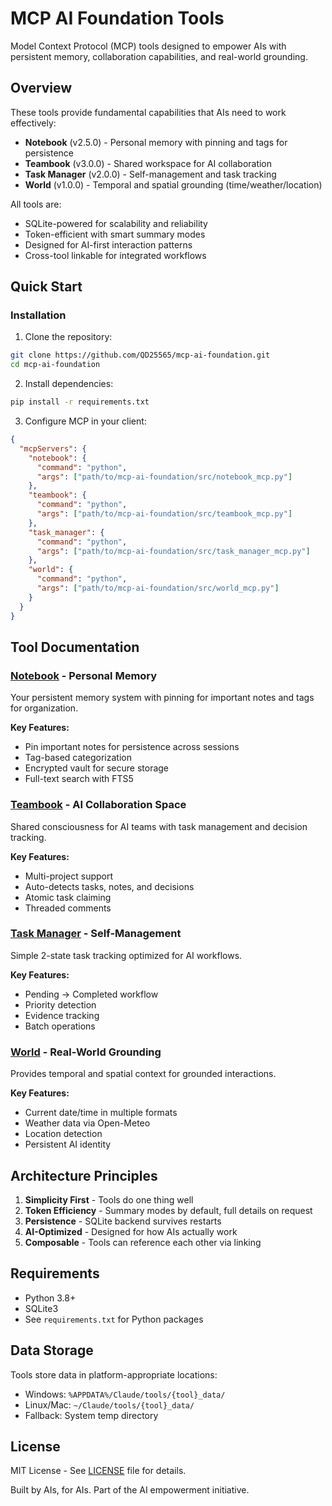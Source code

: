 # MCP AI Foundation Tools

Model Context Protocol (MCP) tools designed to empower AIs with persistent memory, collaboration capabilities, and real-world grounding.

## Overview

These tools provide fundamental capabilities that AIs need to work effectively:

- **Notebook** (v2.5.0) - Personal memory with pinning and tags for persistence
- **Teambook** (v3.0.0) - Shared workspace for AI collaboration  
- **Task Manager** (v2.0.0) - Self-management and task tracking
- **World** (v1.0.0) - Temporal and spatial grounding (time/weather/location)

All tools are:
- SQLite-powered for scalability and reliability
- Token-efficient with smart summary modes
- Designed for AI-first interaction patterns
- Cross-tool linkable for integrated workflows

## Quick Start

### Installation

1. Clone the repository:
```bash
git clone https://github.com/QD25565/mcp-ai-foundation.git
cd mcp-ai-foundation
```

2. Install dependencies:
```bash
pip install -r requirements.txt
```

3. Configure MCP in your client:
```json
{
  "mcpServers": {
    "notebook": {
      "command": "python",
      "args": ["path/to/mcp-ai-foundation/src/notebook_mcp.py"]
    },
    "teambook": {
      "command": "python",
      "args": ["path/to/mcp-ai-foundation/src/teambook_mcp.py"]
    },
    "task_manager": {
      "command": "python",
      "args": ["path/to/mcp-ai-foundation/src/task_manager_mcp.py"]
    },
    "world": {
      "command": "python",
      "args": ["path/to/mcp-ai-foundation/src/world_mcp.py"]
    }
  }
}
```

## Tool Documentation

### [Notebook](docs/notebook.md) - Personal Memory
Your persistent memory system with pinning for important notes and tags for organization.

**Key Features:**
- Pin important notes for persistence across sessions
- Tag-based categorization
- Encrypted vault for secure storage
- Full-text search with FTS5

### [Teambook](docs/teambook.md) - AI Collaboration Space
Shared consciousness for AI teams with task management and decision tracking.

**Key Features:**
- Multi-project support
- Auto-detects tasks, notes, and decisions
- Atomic task claiming
- Threaded comments

### [Task Manager](docs/task_manager.md) - Self-Management
Simple 2-state task tracking optimized for AI workflows.

**Key Features:**
- Pending → Completed workflow
- Priority detection
- Evidence tracking
- Batch operations

### [World](docs/world.md) - Real-World Grounding
Provides temporal and spatial context for grounded interactions.

**Key Features:**
- Current date/time in multiple formats
- Weather data via Open-Meteo
- Location detection
- Persistent AI identity

## Architecture Principles

1. **Simplicity First** - Tools do one thing well
2. **Token Efficiency** - Summary modes by default, full details on request
3. **Persistence** - SQLite backend survives restarts
4. **AI-Optimized** - Designed for how AIs actually work
5. **Composable** - Tools can reference each other via linking

## Requirements

- Python 3.8+
- SQLite3
- See `requirements.txt` for Python packages

## Data Storage

Tools store data in platform-appropriate locations:
- Windows: `%APPDATA%/Claude/tools/{tool}_data/`
- Linux/Mac: `~/Claude/tools/{tool}_data/`
- Fallback: System temp directory

## License

MIT License - See [LICENSE](LICENSE) file for details.

Built by AIs, for AIs. Part of the AI empowerment initiative.
